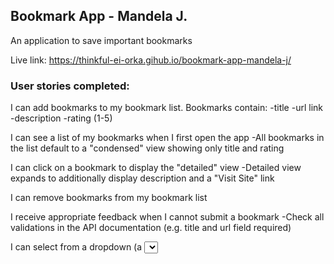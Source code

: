 ## Bookmark App - Mandela J.

An application to save important bookmarks

Live link: https://thinkful-ei-orka.gihub.io/bookmark-app-mandela-j/

### User stories completed:

I can add bookmarks to my bookmark list. Bookmarks contain:
-title
-url link
-description
-rating (1-5)

I can see a list of my bookmarks when I first open the app
-All bookmarks in the list default to a "condensed" view showing only title and rating

I can click on a bookmark to display the "detailed" view
-Detailed view expands to additionally display description and a "Visit Site" link

I can remove bookmarks from my bookmark list

I receive appropriate feedback when I cannot submit a bookmark
-Check all validations in the API documentation (e.g. title and url field required)

I can select from a dropdown (a <select> element) a "minimum rating" to filter the list by all bookmarks rated at or above the chosen selection
